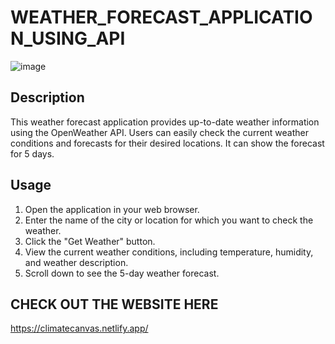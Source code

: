 # WEATHER_FORECAST_APPLICATION_USING_API

![image](https://github.com/dinnu9x5/WEATHER_FORECAST_APPLICATION_USING_API/assets/113547730/524fa188-2aff-4240-86bd-f8f71740b04f)

## Description

This weather forecast application provides up-to-date weather information using the OpenWeather API. Users can easily check the current weather conditions and forecasts for their desired locations. It can show the forecast for 5 days.


## Usage

1. Open the application in your web browser.
2. Enter the name of the city or location for which you want to check the weather.
3. Click the "Get Weather" button.
4. View the current weather conditions, including temperature, humidity, and weather description.
5. Scroll down to see the 5-day weather forecast.


## CHECK OUT THE WEBSITE HERE

https://climatecanvas.netlify.app/
